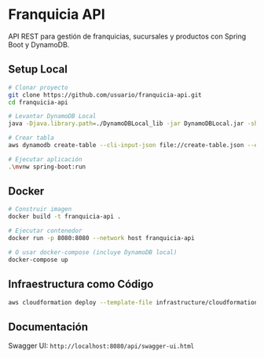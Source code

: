 # Franquicia API

API REST para gestión de franquicias, sucursales y productos con Spring Boot y DynamoDB.

## Setup Local

```bash
# Clonar proyecto
git clone https://github.com/usuario/franquicia-api.git
cd franquicia-api

# Levantar DynamoDB Local
java -Djava.library.path=./DynamoDBLocal_lib -jar DynamoDBLocal.jar -sharedDb

# Crear tabla
aws dynamodb create-table --cli-input-json file://create-table.json --endpoint-url http://localhost:8000

# Ejecutar aplicación
.\mvnw spring-boot:run
```

## Docker

```bash
# Construir imagen
docker build -t franquicia-api .

# Ejecutar contenedor
docker run -p 8080:8080 --network host franquicia-api

# O usar docker-compose (incluye DynamoDB local)
docker-compose up
```

## Infraestructura como Código

```bash
aws cloudformation deploy --template-file infrastructure/cloudformation.yaml --stack-name franquicia-data-infrastructure --parameter-overrides Environment=dev ApplicationName=franquicia-system --capabilities CAPABILITY_NAMED_IAM --region us-east-1
```

## Documentación

Swagger UI: `http://localhost:8080/api/swagger-ui.html`
